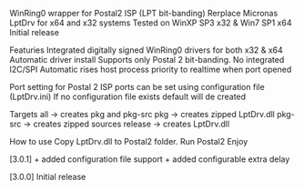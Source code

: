 WinRing0 wrapper for Postal2 ISP (LPT bit-banding)
Rerplace Micronas LptDrv for x64 and x32 systems
Tested on WinXP SP3 x32 & Win7 SP1 x64
Initial release

Featuries
    Integrated digitally signed WinRing0 drivers for both x32 & x64
    Automatic driver install
    Supports only Postal 2 bit-banding. No integrated I2C/SPI
    Automatic rises host process priority to realtime when port opened

Port setting for Postal 2 ISP
    ports can be set using configuration file (LptDrv.ini)
    If no configuration file exists default will de created

Targets
    all     -> creates pkg and pkg-src
    pkg     -> creates zipped LptDrv.dll
    pkg-src -> creates zipped sources
    release -> creates LptDrv.dll

How to use
    Copy LptDrv.dll to Postal2 folder.
    Run Postal2
    Enjoy


[3.0.1]
    + added configuration file support
    + added configurable extra delay

[3.0.0]
Initial release
